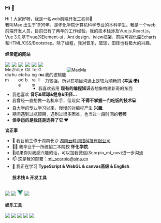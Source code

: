 ### Hi 👋

<!--
**ScorpioM/ScorpioM** is a ✨ _special_ ✨ repository because its `README.md` (this file) appears on your GitHub profile.

Here are some ideas to get you started:

- 🔭 I’m currently working on ...
- 🌱 I’m currently learning ...
- 👯 I’m looking to collaborate on ...
- 🤔 I’m looking for help with ...
- 💬 Ask me about ...
- 📫 How to reach me: ...
- 😄 Pronouns: ...
- ⚡ Fun fact: ...
-->

 Hi！大家好呀，我是一名web前端开发工程师👋<br/>
我叫Max 出生于1999年，是怀化学院计算机科学专业的本科学生。我是一个web前端开发人员，目前已有了两年的工作经验。我的技术栈涉及Vue.js,React.js，Vue 3.0,基于vue的Element-ui，Ant design，iview框架，前端可视化库Echarts和HTML/CSS/Bootstrap。除了编程，我对音乐，篮球，田径也有极大的兴趣。
<br/>
<br/>
**经常逛的网站**
<br/>
<br/>
<a href="https://medium.com/">
  <img align="left" alt="Medium" width="22px" src="https://cdn.jsdelivr.net/npm/simple-icons@3.12.2/icons/medium.svg" />
</a>
<a href="https://www.zhihu.com/people/zhen-liang-liao-62">
  <img align="left" alt="Zhihu" width="22px" src="https://cdn.jsdelivr.net/npm/simple-icons@v3/icons/zhihu.svg" />
</a>
<a href="https://leetcode-cn.com/u/Jack_yu-1999/">
  <img align="left" alt="Leetcode" width="22px" src="https://cdn.jsdelivr.net/npm/simple-icons@v3/icons/leetcode.svg" />
</a>
<a href="https://github.com/yzp-99/">
  <img align="left" alt="Github" width="22px" src="https://cdn.jsdelivr.net/npm/simple-icons@v3/icons/github.svg" />
</a>
<a href="https://t.me/joinchat/AAAAAFhPQ4We6zukAHmHrQ">
  <img align="left" alt="Telegram" width="22px" src="https://cdn.jsdelivr.net/npm/simple-icons@3.12.2/icons/telegram.svg" />
</a>
<a href="https://mail.google.com/ ">
  <img align="left" alt="Gmail" width="22px" src="https://cdn.jsdelivr.net/npm/simple-icons@3.12.2/icons/gmail.svg" />
</a>
<br/>
<img align="right"  src="https://pic4.zhimg.com/80/v2-c1141bf3b5bc839a3ddcaf471c04be6b_720w.jpg" alt="MaxMa" width="300"/>

- 我的逻辑能力较强，所以在项目沟通上是较为顺畅的 **(幸运 🌍).** 
- 我喜欢去用 **现有的编程知识**去想象构建新奇的东西
- 我也喜欢 **音乐&篮球&健身&田径...** 
- 我曾经一直想做一名机车手，但现实 **不得不掌握一门吃饭的技术💻**
- 自大学的专业学习以来，慢慢的对编程产生 **兴趣**.
- 期间遇到过瓶颈期，遇到过很多困难，也当过一段时间的**老师**
- **但幸运的是我还是选择了它 ❤️**


**谈正事**
- 🔭 我目前工作于湖南长沙 [湖南云畔网络科技有限公司](https://baike.baidu.com/item/%E6%B9%96%E5%8D%97%E4%BA%91%E7%95%94%E7%BD%91%E7%BB%9C%E7%A7%91%E6%8A%80%E6%9C%89%E9%99%90%E5%85%AC%E5%8F%B8/23809593?fr=aladdin)
- 👨‍🏛 我毕业于一所统招二本院校 **怀化学院**.
- 💬如果你对我感兴趣的话，可以加我微信(Scorpio_mt_nov)进一步沟通
- 📫 这是我的邮箱：mt_scorpio@sina.cn
- 🌱 我正在学习 **TypeScript & WebGL & canvas高级 & English**. <br/><br/>
**技术栈 & 开发工具**<br/><br/>

<code><img height="20" src="https://cdn.jsdelivr.net/npm/simple-icons@3.12.2/icons/html5.svg"></code>
<code><img height="20" src="https://cdn.jsdelivr.net/npm/simple-icons@3.12.2/icons/javascript.svg"></code>
<code><img height="20" src="https://raw.githubusercontent.com/devicons/devicon/master/icons/vuejs/vuejs-original.svg"></code>
<code><img height="20" src="https://cdn.jsdelivr.net/npm/simple-icons@3.12.2/icons/react.svg"></code><br/><br/>
**娱乐工具**<br/><br/>
<code><img height="20" src="https://cdn.jsdelivr.net/npm/simple-icons@3.12.2/icons/youtube.svg"></code>
<code><img height="20" src="https://cdn.jsdelivr.net/npm/simple-icons@3.12.2/icons/steam.svg"></code>
<code><img height="20" src="https://dss1.bdstatic.com/70cFuXSh_Q1YnxGkpoWK1HF6hhy/it/u=365296249,3488832970&fm=26&gp=0.jpg"></code>
<code><img height="20" src="https://down.52pk.com/uploads/170921/5029_115550594.png"></code>
<code><img height="20" src="https://dss1.bdstatic.com/70cFvXSh_Q1YnxGkpoWK1HF6hhy/it/u=2768577378,2794393751&fm=26&gp=0.jpg"></code>


